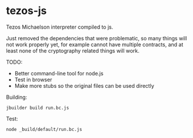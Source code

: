 # tezos-js
Tezos Michaelson interpreter compiled to js.

Just removed the dependencies that were problematic, so many things will not work properly yet,
for example cannot have multiple contracts, and at least none of the cryptography related things will work.

TODO:
 * Better command-line tool for node.js
 * Test in browser
 * Make more stubs so the original files can be used directly

Building:
```
jbuilder build run.bc.js
```

Test:
```
node _build/default/run.bc.js
```
